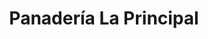 ---
title: "Panadería La Principal"
url: /la-ribera-heredia/panaderia-la-principal/
shop: Bäckerei
---
